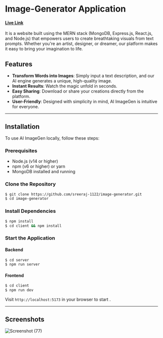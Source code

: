 # Image-Generator Application 

#### [Live Link](https://imagify-qdyb.onrender.com/)   

It is a website built using the MERN stack (MongoDB, Express.js, React.js, and Node.js) that empowers users to create breathtaking visuals from text prompts. Whether you're an artist, designer, or dreamer, our platform makes it easy to bring your imagination to life.

## Features

- **Transform Words into Images**: Simply input a text description, and our AI engine generates a unique, high-quality image.
- **Instant Results**: Watch the magic unfold in seconds.
- **Easy Sharing**: Download or share your creations directly from the platform.
- **User-Friendly**: Designed with simplicity in mind, AI ImageGen is intuitive for everyone.

---

## Installation

To use AI ImageGen locally, follow these steps:

### Prerequisites
- Node.js (v14 or higher)
- npm (v6 or higher) or yarn
- MongoDB installed and running

### Clone the Repository
```bash
$ git clone https://github.com/sreeraj-1122/image-generator.git
$ cd image-generator
```

### Install Dependencies
```bash
$ npm install
$ cd client && npm install
```

### Start the Application

#### Backend
```bash
$ cd server
$ npm run server
```

#### Frontend
```bash
$ cd client
$ npm run dev
```

Visit `http://localhost:5173` in your browser to start .

---

## Screenshots


![Screenshot (77)](https://github.com/user-attachments/assets/6e4c05d6-0cef-4c00-b484-21929908bac3)

